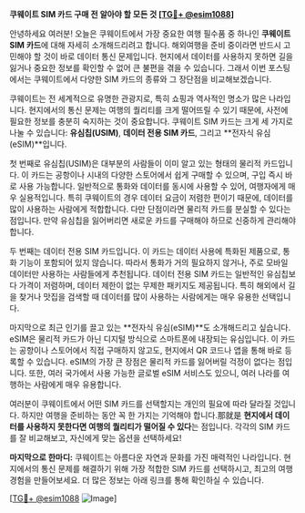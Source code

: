 **쿠웨이트 SIM 카드 구매 전 알아야 할 모든 것 [[TG💪+ @esim1088](https://t.me/s/esim1088)]**

안녕하세요 여러분! 오늘은 쿠웨이트에서 가장 중요한 여행 필수품 중 하나인 **쿠웨이트 SIM 카드**에 대해 자세히 소개해드리려고 합니다. 해외여행을 준비 중이라면 반드시 고민해야 할 것이 바로 데이터 통신 문제입니다. 현지에서 데이터를 사용하지 못하면 길을 잃거나 중요한 정보를 확인할 수 없어 큰 불편을 겪을 수 있습니다. 그래서 이번 포스팅에서는 쿠웨이트에서 다양한 SIM 카드의 종류와 그 장단점을 비교해보겠습니다.

쿠웨이트는 전 세계적으로 유명한 관광지로, 특히 쇼핑과 역사적인 명소가 많은 나라입니다. 현지에서의 통신 문제는 여행의 퀄리티를 크게 떨어뜨릴 수 있기 때문에, 사전에 필요한 정보를 충분히 숙지하는 것이 중요합니다. 쿠웨이트 SIM 카드는 크게 세 가지로 나눌 수 있습니다: **유심칩(USIM)**, **데이터 전용 SIM 카드**, 그리고 **전자식 유심(eSIM)**입니다.

첫 번째로 유심칩(USIM)은 대부분의 사람들이 이미 알고 있는 형태의 물리적 카드입니다. 이 카드는 공항이나 시내의 다양한 스토어에서 쉽게 구매할 수 있으며, 구입 즉시 바로 사용 가능합니다. 일반적으로 통화와 데이터를 동시에 사용할 수 있어, 여행자에게 매우 실용적입니다. 특히 쿠웨이트의 경우 데이터 요금이 저렴한 편이기 때문에, 데이터를 많이 사용하는 사람에게 적합합니다. 다만 단점이라면 물리적 카드를 분실할 수 있다는 점입니다. 만약 유심칩을 잃어버리면 새로운 카드를 구매해야 하므로 신중하게 관리해야 합니다.

두 번째는 데이터 전용 SIM 카드입니다. 이 카드는 데이터 사용에 특화된 제품으로, 통화 기능이 포함되어 있지 않습니다. 따라서 통화가 거의 필요하지 않거나, 주로 모바일 데이터만 사용하는 사람들에게 추천됩니다. 데이터 전용 SIM 카드는 일반적인 유심칩보다 가격이 저렴하며, 데이터 제한이 없는 무제한 패키지도 제공됩니다. 특히 해외에서 길을 찾거나 맛집을 검색할 때 데이터를 많이 사용하는 사람에게는 매우 유용한 선택입니다.

마지막으로 최근 인기를 끌고 있는 **전자식 유심(eSIM)**도 소개해드리고 싶습니다. eSIM은 물리적 카드가 아닌 디지털 방식으로 스마트폰에 내장되는 유심입니다. 이 카드는 공항이나 스토어에서 직접 구매하지 않고도, 현지에서 QR 코드나 앱을 통해 바로 등록할 수 있습니다. eSIM의 가장 큰 장점은 물리적 카드를 잃어버릴 걱정이 없다는 점입니다. 또한, 여러 국가에서 사용 가능한 글로벌 eSIM 서비스도 있으니, 여러 나라를 여행하는 사람에게 매우 유용합니다.

여러분이 쿠웨이트에서 어떤 SIM 카드를 선택할지는 개인의 필요에 따라 달라질 것입니다. 하지만 여행을 준비하는 동안 꼭 한 가지는 기억해야 합니다.那就是 **현지에서 데이터를 사용하지 못한다면 여행의 퀄리티가 떨어질 수 있다**는 점입니다. 각각의 SIM 카드를 잘 비교해보고, 자신에게 맞는 옵션을 선택하세요!

**마지막으로 한마디:** 쿠웨이트는 아름다운 자연과 문화를 가진 매력적인 나라입니다. 현지에서의 통신 문제를 해결하기 위해 가장 적합한 SIM 카드를 선택하시고, 최고의 여행 경험을 만들어보세요. 더 많은 정보는 아래 링크를 통해 확인하실 수 있습니다. 

[[TG💪+ @esim1088](https://t.me/s/esim1088) ![Image](https://i.postimg.cc/Y0z9fWf4/image.png)]